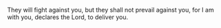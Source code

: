 They will fight against you, but they shall not prevail against you, for I am with you, declares the Lord, to deliver you.
